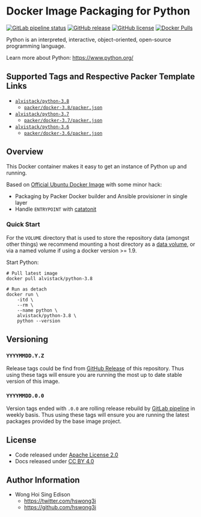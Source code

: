 # Docker Image Packaging for Python

[![GitLab pipeline status](https://img.shields.io/gitlab/pipeline/alvistack/docker-python/master)](https://gitlab.com/alvistack/docker-python/-/pipelines)
[![GitHub release](https://img.shields.io/github/release/alvistack/docker-python.svg)](https://github.com/alvistack/docker-python/releases)
[![GitHub license](https://img.shields.io/github/license/alvistack/docker-python.svg)](https://github.com/alvistack/docker-python/blob/master/LICENSE)
[![Docker Pulls](https://img.shields.io/docker/pulls/alvistack/python-3.8.svg)](https://hub.docker.com/r/alvistack/python-3.8)

Python is an interpreted, interactive, object-oriented, open-source programming language.

Learn more about Python: <https://www.python.org/>

## Supported Tags and Respective Packer Template Links

  - [`alvistack/python-3.8`](https://hub.docker.com/r/alvistack/python-3.8)
      - [`packer/docker-3.8/packer.json`](https://github.com/alvistack/docker-python/blob/master/packer/docker-3.8/packer.json)
  - [`alvistack/python-3.7`](https://hub.docker.com/r/alvistack/python-3.7)
      - [`packer/docker-3.7/packer.json`](https://github.com/alvistack/docker-python/blob/master/packer/docker-3.7/packer.json)
  - [`alvistack/python-3.6`](https://hub.docker.com/r/alvistack/python-3.6)
      - [`packer/docker-3.6/packer.json`](https://github.com/alvistack/docker-python/blob/master/packer/docker-3.6/packer.json)

## Overview

This Docker container makes it easy to get an instance of Python up and running.

Based on [Official Ubuntu Docker Image](https://hub.docker.com/_/ubuntu/) with some minor hack:

  - Packaging by Packer Docker builder and Ansible provisioner in single layer
  - Handle `ENTRYPOINT` with [catatonit](https://github.com/openSUSE/catatonit)

### Quick Start

For the `VOLUME` directory that is used to store the repository data (amongst other things) we recommend mounting a host directory as a [data volume](https://docs.docker.com/engine/tutorials/dockervolumes/#/data-volumes), or via a named volume if using a docker version \>= 1.9.

Start Python:

    # Pull latest image
    docker pull alvistack/python-3.8
    
    # Run as detach
    docker run \
        -itd \
        --rm \
        --name python \
        alvistack/python-3.8 \
        python --version

## Versioning

### `YYYYMMDD.Y.Z`

Release tags could be find from [GitHub Release](https://github.com/alvistack/docker-python/releases) of this repository. Thus using these tags will ensure you are running the most up to date stable version of this image.

### `YYYYMMDD.0.0`

Version tags ended with `.0.0` are rolling release rebuild by [GitLab pipeline](https://gitlab.com/alvistack/docker-python/-/pipelines) in weekly basis. Thus using these tags will ensure you are running the latest packages provided by the base image project.

## License

  - Code released under [Apache License 2.0](LICENSE)
  - Docs released under [CC BY 4.0](http://creativecommons.org/licenses/by/4.0/)

## Author Information

  - Wong Hoi Sing Edison
      - <https://twitter.com/hswong3i>
      - <https://github.com/hswong3i>
